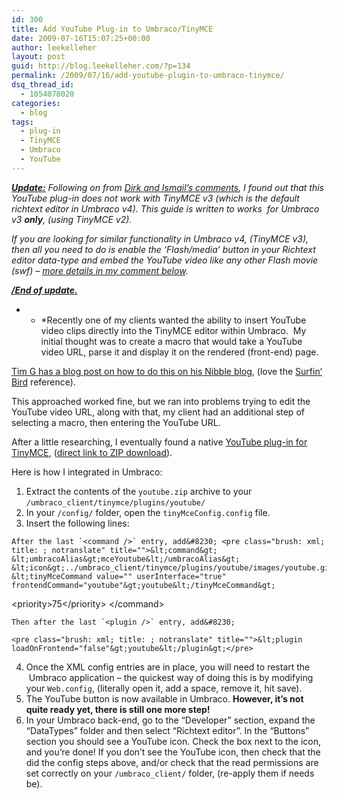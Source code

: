 ```yaml
---
id: 300
title: Add YouTube Plug-in to Umbraco/TinyMCE
date: 2009-07-16T15:07:25+00:00
author: leekelleher
layout: post
guid: http://blog.leekelleher.com/?p=134
permalink: /2009/07/16/add-youtube-plugin-to-umbraco-tinymce/
dsq_thread_id:
  - 1054078020
categories:
  - blog
tags:
  - plug-in
  - TinyMCE
  - Umbraco
  - YouTube
---
```

**<span style="text-decoration:underline;"><em>Update:</em></span>** _Following on from [Dirk and Ismail&#8217;s comments](#comment-224), I found out that this YouTube plug-in does not work with TinyMCE v3 (which is the default richtext editor in Umbraco v4). This guide is written to works  for Umbraco v3 **only**, (using TinyMCE v2)._

_If you are looking for similar functionality in Umbraco v4, (TinyMCE v3), then all you need to do is enable the &#8216;Flash/media&#8217; button in your Richtext editor data-type and embed the YouTube video like any other Flash movie (swf) &#8211; [more details in my comment below](#comment-225)._

_**<span style="text-decoration:underline;">/End of update.</span>**_

* * *Recently one of my clients wanted the ability to insert YouTube video clips directly into the TinyMCE editor within Umbraco.  My initial thought was to create a macro that would take a YouTube video URL, parse it and display it on the rendered (front-end) page.  

[Tim G has a blog post on how to do this on his Nibble blog](http://www.nibble.be/?p=36), (love the [Surfin&#8217; Bird](http://www.youtube.com/watch?v=fruHQhNe-UM) reference).</p> 

This approached worked fine, but we ran into problems trying to edit the YouTube video URL, along with that, my client had an additional step of selecting a macro, then entering the YouTube URL.

After a little researching, I eventually found a native [YouTube plug-in for TinyMCE](http://sourceforge.net/tracker/index.php?func=detail&aid=1669296&group_id=103281&atid=738747), ([direct link to ZIP download](http://sourceforge.net/tracker/download.php?group_id=103281&atid=738747&file_id=217845&aid=1669296)).

Here is how I integrated in Umbraco:

  1. Extract the contents of the `youtube.zip` archive to your `/umbraco_client/tinymce/plugins/youtube/`
  2. In your `/config/` folder, open the `tinyMceConfig.config` file.
  3. Insert the following lines:
  
    After the last `<command />` entry, add&#8230; <pre class="brush: xml; title: ; notranslate" title="">&lt;command&gt;
	&lt;umbracoAlias&gt;mceYoutube&lt;/umbracoAlias&gt;
	&lt;icon&gt;../umbraco_client/tinymce/plugins/youtube/images/youtube.gif&lt;/icon&gt;
	&lt;tinyMceCommand value="" userInterface="true" frontendCommand="youtube"&gt;youtube&lt;/tinyMceCommand&gt;
&lt;priority&gt;75&lt;/priority&gt;
&lt;/command&gt;</pre>
    
    Then after the last `<plugin />` entry, add&#8230;
    
    <pre class="brush: xml; title: ; notranslate" title="">&lt;plugin loadOnFrontend="false"&gt;youtube&lt;/plugin&gt;</pre>

  4. Once the XML config entries are in place, you will need to restart the  Umbraco application &#8211; the quickest way of doing this is by modifying your `Web.config`, (literally open it, add a space, remove it, hit save).
  5. The YouTube button is now available in Umbraco. **However, it&#8217;s not quite ready yet, there is still one more step!**
  6. In your Umbraco back-end, go to the &#8220;Developer&#8221; section, expand the &#8220;DataTypes&#8221; folder and then select &#8220;Richtext editor&#8221;. In the &#8220;Buttons&#8221; section you should see a YouTube icon. Check the box next to the icon, and you&#8217;re done! If you don&#8217;t see the YouTube icon, then check that the did the config steps above, and/or check that the read permissions are set correctly on your `/umbraco_client/` folder, (re-apply them if needs be).